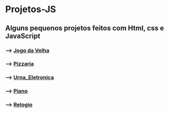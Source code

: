 # Projetos-JS

## Alguns pequenos projetos feitos com Html, css e JavaScript

### --> [Jogo da Velha](https://davidsonrb.github.io/Projetos-JS/Jogo_da_Velha/)
### --> [Pizzaria](https://davidsonrb.github.io/Projetos-JS/Pizzaria/)
### --> [Urna_Eletronica](https://davidsonrb.github.io/Projetos-JS/Urna_Eletronica/)
### --> [Piano](https://davidsonrb.github.io/Projetos-JS/Piano/)
### --> [Relogio](https://davidsonrb.github.io/Projetos-JS/Relogio/)

